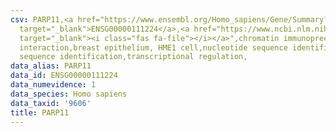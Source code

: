 ```yaml
---
csv: PARP11,<a href="https://www.ensembl.org/Homo_sapiens/Gene/Summary?db=core;g=ENSG00000111224"
  target="_blank">ENSG00000111224</a>,<a href="https://www.ncbi.nlm.nih.gov/pubmed/22863008"
  target="_blank"><i class="fas fa-file"></i></a>",chromatin immunoprecipitation assay,direct
  interaction,breast epithelium, HME1 cell,nucleotide sequence identification,nucleotide
  sequence identification,transcriptional regulation,
data_alias: PARP11
data_id: ENSG00000111224
data_numevidence: 1
data_species: Homo sapiens
data_taxid: '9606'
title: PARP11
---
```

